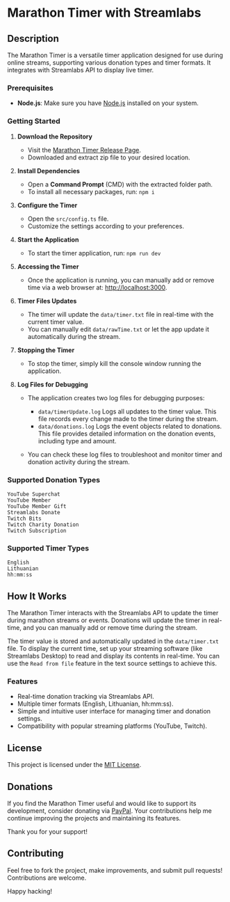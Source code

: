 # Marathon Timer with Streamlabs

## Description

The Marathon Timer is a versatile timer application designed for use during online streams, supporting various donation types and timer formats. It integrates with Streamlabs API to display live timer.

### Prerequisites

- **Node.js**: Make sure you have [Node.js](https://nodejs.org/dist/v20.16.0/node-v20.16.0-x64.msi) installed on your system.

### Getting Started

1. **Download the Repository**

   - Visit the [Marathon Timer Release Page](https://github.com/Vajkis/marathon-timer/releases/latest).
   - Downloaded and extract zip file to your desired location.

2. **Install Dependencies**

   - Open a **Command Prompt** (CMD) with the extracted folder path.
   - To install all necessary packages, run: `npm i`

3. **Configure the Timer**

   - Open the `src/config.ts` file.
   - Customize the settings according to your preferences.

4. **Start the Application**

   - To start the timer application, run: `npm run dev`

5. **Accessing the Timer**

   - Once the application is running, you can manually add or remove time via a web browser at: [http://localhost:3000](http://localhost:3000).

6. **Timer Files Updates**

   - The timer will update the `data/timer.txt` file in real-time with the current timer value.
   - You can manually edit `data/rawTime.txt` or let the app update it automatically during the stream.

7. **Stopping the Timer**

   - To stop the timer, simply kill the console window running the application.

8. **Log Files for Debugging**

   - The application creates two log files for debugging purposes:

     - `data/timerUpdate.log` Logs all updates to the timer value. This file records every change made to the timer during the stream.
     - `data/donations.log` Logs the event objects related to donations. This file provides detailed information on the donation events, including type and amount.

   - You can check these log files to troubleshoot and monitor timer and donation activity during the stream.

### Supported Donation Types

```
YouTube Superchat
YouTube Member
YouTube Member Gift
Streamlabs Donate
Twitch Bits
Twitch Charity Donation
Twitch Subscription
```

### Supported Timer Types

```
English
Lithuanian
hh:mm:ss
```

## How It Works

The Marathon Timer interacts with the Streamlabs API to update the timer during marathon streams or events. Donations will update the timer in real-time, and you can manually add or remove time during the stream.

The timer value is stored and automatically updated in the `data/timer.txt` file. To display the current time, set up your streaming software (like Streamlabs Desktop) to read and display its contents in real-time. You can use the `Read from file` feature in the text source settings to achieve this.

### Features

- Real-time donation tracking via Streamlabs API.
- Multiple timer formats (English, Lithuanian, hh:mm:ss).
- Simple and intuitive user interface for managing timer and donation settings.
- Compatibility with popular streaming platforms (YouTube, Twitch).

## License

This project is licensed under the [MIT License](LICENSE).

## Donations

If you find the Marathon Timer useful and would like to support its development, consider donating via [PayPal](https://www.paypal.com/paypalme/Vajkis/). Your contributions help me continue improving the projects and maintaining its features.

Thank you for your support!

## Contributing

Feel free to fork the project, make improvements, and submit pull requests! Contributions are welcome.

Happy hacking!
